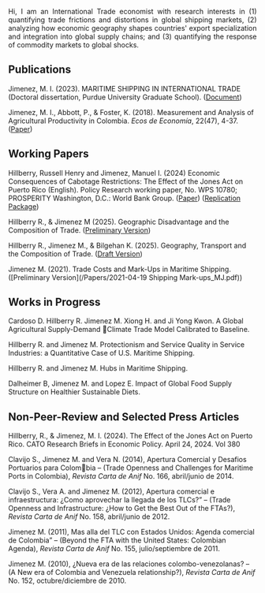 <p align="justify">Hi, I am an International Trade economist with research interests in (1) quantifying trade frictions and distortions in global shipping markets, (2) analyzing how economic geography shapes countries' export specialization and integration into global supply chains; and (3) quantifying the response of commodity markets to global shocks.</p>

## Publications
Jimenez, M. I. (2023). MARITIME SHIPPING IN INTERNATIONAL TRADE (Doctoral dissertation, Purdue University Graduate School). ([Document](https://hammer.purdue.edu/articles/thesis/MARITIME_SHIPPING_IN_INTERNATIONAL_TRADE/23524311/1))

Jimenez, M. I., Abbott, P., & Foster, K. (2018). Measurement and Analysis of Agricultural Productivity in Colombia. _Ecos de Economía_, 22(47), 4-37. ([Paper](https://publicaciones.eafit.edu.co/index.php/ecos-economia/article/view/5743/4501))


## Working Papers
Hillberry, Russell Henry and Jimenez, Manuel I. (2024) Economic Consequences of Cabotage Restrictions: The Effect of the Jones Act on Puerto Rico (English). Policy Research working paper, No. WPS 10780; PROSPERITY Washington, D.C.: World Bank Group. ([Paper](https://documents1.worldbank.org/curated/en/099257005212415735/pdf/IDU15b5b7ebd10471140061b90610cb9b5695bc1.pdf)) ([Replication Package](https://tinyurl.com/2h8wchb8))

Hillberry R., & Jimenez M (2025). Geographic Disadvantage and the Composition of Trade. ([Preliminary Version](/Papers//2025-08-25_Paper_IS_LL.pdf)) 

Hillberry R., Jimenez M., & Bilgehan K. (2025). Geography, Transport and the Composition of Trade. ([Draft Version](/Papers//Von_Thunen_ETSG_2025.pdf)) 

Jimenez M. (2021). Trade Costs and Mark-Ups in Maritime Shipping.([Preliminary Version](/Papers/2021-04-19 Shipping Mark-ups_MJ.pdf))


## Works in Progress
Cardoso D. Hillberry R. Jimenez M. Xiong H. and Ji Yong Kwon. A Global Agricultural Supply-Demand Climate Trade Model Calibrated to Baseline.

Hillberry R. and Jimenez M. Protectionism and Service Quality in Service Industries: a Quantitative Case of U.S. Maritime Shipping.

Hillberry R. and Jimenez M. Hubs in Maritime Shipping. 

Dalheimer B, Jimenez M. and Lopez E. Impact of Global Food Supply Structure on Healthier Sustainable Diets. 

## Non-Peer-Review and Selected Press Articles
Hillberry, R., & Jimenez, M. I. (2024). The Effect of the Jones Act on Puerto Rico. CATO Research Briefs in Economic Policy. April 24, 2024. Vol 380

Clavijo S., Jimenez M. and Vera N. (2014), Apertura Comercial y Desafios Portuarios para Colombia – (Trade Openness and Challenges for Maritime Ports in Colombia), _Revista Carta de Anif_ No. 166, abril/junio de 2014.

Clavijo S., Vera A. and Jimenez M. (2012), Apertura comercial e infraestructura: ¿Como aprovechar la llegada de los TLCs?” – (Trade Openness and Infrastructure: ¿How to Get the Best Out of the FTAs?), _Revista Carta de Anif_ No. 158, abril/junio de 2012.

Jimenez M. (2011), Mas alla del TLC con Estados Unidos: Agenda comercial de Colombia” – (Beyond the FTA with the United States: Colombian Agenda), _Revista Carta de Anif_ No. 155, julio/septiembre de 2011.

Jimenez M. (2010), ¿Nueva era de las relaciones colombo-venezolanas? – (A New era of Colombia and Venezuela relationship?), _Revista Carta de Anif_ No. 152, octubre/diciembre de 2010.



